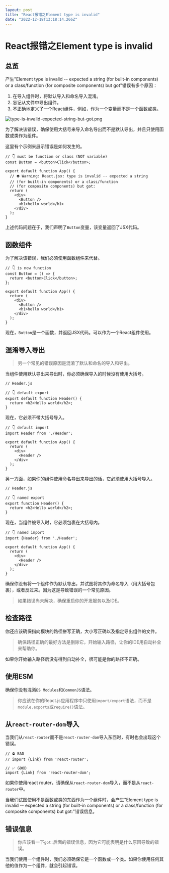 ```yaml
---
layout: post
title: "React报错之Element type is invalid"
date: "2022-12-18T13:18:14.266Z"
---
```

React报错之Element type is invalid
===============================

总览
--

产生"Element type is invalid -- expected a string (for built-in components) or a class/function (for composite components) but got"错误有多个原因：

1.  在导入组件时，将默认导入和命名导入混淆。
2.  忘记从文件中导出组件。
3.  不正确地定义了一个React组件，例如，作为一个变量而不是一个函数或类。

![type-is-invalid-expected-string-but-got.png](https://p9-juejin.byteimg.com/tos-cn-i-k3u1fbpfcp/b774d89219db49c8b301d63ae6bd07c3~tplv-k3u1fbpfcp-watermark.image?)

为了解决该错误，确保使用大括号来导入命名导出而不是默认导出，并且只使用函数或类作为组件。

这里有个示例来展示错误是如何发生的。

    // 👇️ must be function or class (NOT variable)
    const Button = <button>Click</button>;
    
    export default function App() {
      // ⛔️ Warning: React.jsx: type is invalid -- expected a string
      // (for built-in components) or a class/function
      // (for composite components) but got:
      return (
        <div>
          <Button />
          <h1>hello world</h1>
        </div>
      );
    }
    

上述代码问题在于，我们声明了`Button`变量，该变量返回了JSX代码。

函数组件
----

为了解决该错误，我们必须使用函数组件来代替。

    // 👇️ is now function
    const Button = () => {
      return <button>Click</button>;
    };
    
    export default function App() {
      return (
        <div>
          <Button />
          <h1>hello world</h1>
        </div>
      );
    }
    

现在，`Button`是一个函数，并返回JSX代码。可以作为一个React组件使用。

混淆导入导出
------

> 另一个常见的错误原因是混淆了默认和命名的导入和导出。

当组件使用默认导出来导出时，你必须确保导入的时候没有使用大括号。

    // Header.js
    
    // 👇️ default export
    export default function Header() {
      return <h2>Hello world</h2>;
    }
    

现在，它必须不带大括号导入。

    // 👇️ default import
    import Header from './Header';
    
    export default function App() {
      return (
        <div>
          <Header />
        </div>
      );
    }
    

另一方面，如果你的组件使用命名导出来导出的话，它必须使用大括号导入。

    // Header.js
    
    // 👇️ named export
    export function Header() {
      return <h2>Hello world</h2>;
    }
    

现在，当组件被导入时，它必须包裹在大括号内。

    // 👇️ named import
    import {Header} from './Header';
    
    export default function App() {
      return (
        <div>
          <Header />
        </div>
      );
    }
    

确保你没有将一个组件作为默认导出，并试图将其作为命名导入（用大括号包裹），或者反过来。因为这是导致错误的一个常见原因。

> 如果错误尚未解决，确保重启你的开发服务以及IDE。

检查路径
----

你还应该确保指向模块的路径拼写正确，大小写正确以及指定导出组件的文件。

> 确保路径正确的最好方法是删除它，开始输入路径，让你的IDE用自动补全来帮助你。

如果你开始输入路径后没有得到自动补全，很可能是你的路径不正确。

使用ESM
-----

确保你没有混淆`ES Modules`和`CommonJS`语法。

> 你应该在你的React.js应用程序中只使用`import/export`语法，而不是`module.exports`或`require()`语法。

从`react-router-dom`导入
---------------------

当我们从`react-router`而不是`react-router-dom`导入东西时，有时也会出现这个错误。

    // ⛔️ BAD
    // import {Link} from 'react-router';
    
    // ✅ GOOD
    import {Link} from 'react-router-dom';
    

如果你使用react router，请确保从`react-router-dom`导入，而不是从`react-router`中。

当我们试图使用不是函数或类的东西作为一个组件时，会产生"Element type is invalid -- expected a string (for built-in components) or a class/function (for composite components) but got:"错误信息。

错误信息
----

> 你应该看一下`got:`后面的错误信息，因为它可能表明是什么原因导致的错误。

当我们使用一个组件时，我们必须确保它是一个函数或一个类。如果你使用任何其他的值作为一个组件，就会引起错误。
